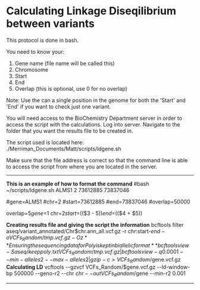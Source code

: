 # Calculating Linkage Diseqilibrium between variants 

This protocol is done in bash.

You need to know your:
1. Gene name (file name will be called this)
1. Chromosome
1. Start 
1. End 
1. Overlap (this is optional, use 0 for no overlap)

Note: Use the can a single position in the genome for both the 'Start' and 'End' if you want to check just one variant.  

You will need access to the BioChemistry Department server in order to access the script with the calculations. 
Log into server.  Navigate to the folder that you want the results file to be created in. 

The script used is located here:
./Merriman_Documents/Matt/scripts/ldgene.sh 
 
Make sure that the file address is correct so that the command line is able to access the script from where you are located in the server.  

----------------------
**This is an example of how to format the command**
#bash ~/scripts/ldgene.sh ALMS1	2	73612885	73837046

#gene=ALMS1
#chr=2
#start=73612885
#end=73837046
#overlap=50000

overlap=$5
gene=$1
chr=$2
start=$(($3 - $5))
end=$(($4 + $5))

**Creating results file and giving the script the information**
bcftools filter aseq/variant_annotated/Chr$chr.ann_all.vcf.gz  -r $chr:$start-$end -o VCFs_Random/tmp.vcf.gz -O z
**Ensuring the sequencing data for Poly is kept in biallelic format**
bcftools view -S aseq/keeppoly.txt VCFs_Random/tmp.vcf.gz | bcftools view -q 0.0001 --min-alleles 2 --max-alleles 2 | gzip -c > VCFs_Random/$gene.vcf.gz
**Calculating LD** 
vcftools --gzvcf VCFs_Random/$gene.vcf.gz --ld-window-bp 500000 --geno-r2 --chr $chr --out VCFs_Random/$gene --min-r2 0.001 

------------------


